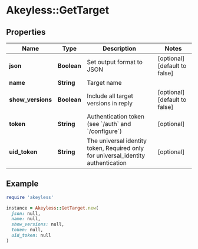 # Akeyless::GetTarget

## Properties

| Name | Type | Description | Notes |
| ---- | ---- | ----------- | ----- |
| **json** | **Boolean** | Set output format to JSON | [optional][default to false] |
| **name** | **String** | Target name |  |
| **show_versions** | **Boolean** | Include all target versions in reply | [optional][default to false] |
| **token** | **String** | Authentication token (see &#x60;/auth&#x60; and &#x60;/configure&#x60;) | [optional] |
| **uid_token** | **String** | The universal identity token, Required only for universal_identity authentication | [optional] |

## Example

```ruby
require 'akeyless'

instance = Akeyless::GetTarget.new(
  json: null,
  name: null,
  show_versions: null,
  token: null,
  uid_token: null
)
```

